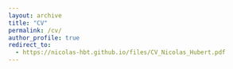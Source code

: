 ```yaml
---
layout: archive
title: "CV"
permalink: /cv/
author_profile: true
redirect_to:
  - https://nicolas-hbt.github.io/files/CV_Nicolas_Hubert.pdf
---
```

